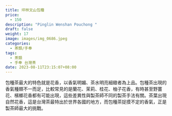 ```yaml
---
title: 坪林文山包種
price:
  - 150
description: "Pinglin Wenshan Pouchong "
draft: false
weight: 17
image: images/img_0686.jpeg
categories:
  - 茶類/手奉
tags:
  - 茶類
  - 手奉 台灣茶
date: 2023-08-11T23:15:07+08:00
---
```

 包種茶最大的特色就是花香，以香氣明媚、茶水明亮細緻者為上品。包種茶出現的香氣種類不一而足，比較常見的是蘭花、茉莉、桂花、柚子花香，有時甚至野薑花、檳榔花香都有可能出現，這些差異性與製茶師不同的製茶手法有關。茶葉出現自然花香，這是台灣茶最特出於世界各國的地方，而包種茶捉摸不定的香氣，正是製茶師最大的挑戰。